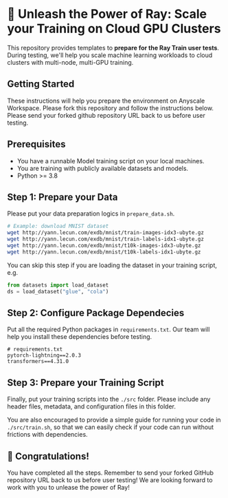 # 🚀 Unleash the Power of Ray: Scale your Training on Cloud GPU Clusters

This repository provides templates to **prepare for the Ray Train user tests**. During testing, we'll help you scale machine learning workloads to cloud clusters with multi-node, multi-GPU training.

## Getting Started
These instructions will help you prepare the environment on Anyscale Workspace. Please fork this repository and follow the instructions below. Please send your forked github repository URL back to us before user testing.

## Prerequisites
- You have a runnable Model training script on your local machines.
- You are training with publicly available datasets and models.
- Python >= 3.8


## Step 1: Prepare your Data

Please put your data preparation logics in `prepare_data.sh`. 

```bash
# Example: download MNIST dataset
wget http://yann.lecun.com/exdb/mnist/train-images-idx3-ubyte.gz
wget http://yann.lecun.com/exdb/mnist/train-labels-idx1-ubyte.gz
wget http://yann.lecun.com/exdb/mnist/t10k-images-idx3-ubyte.gz
wget http://yann.lecun.com/exdb/mnist/t10k-labels-idx1-ubyte.gz
```

You can skip this step if you are loading the dataset in your training script, e.g.

```python
from datasets import load_dataset
ds = load_dataset("glue", "cola")
```

## Step 2: Configure Package Dependecies

Put all the required Python packages in `requirements.txt`. Our team will help you install these dependencies before testing.

```
# requirements.txt
pytorch-lightning==2.0.3
transformers==4.31.0
```

## Step 3: Prepare your Training Script

Finally, put your training scripts into the `./src` folder. Please include any header files, metadata, and configuration files in this folder. 

You are also encouraged to provide a simple guide for running your code in `./src/train.sh`, so that we can easily check if your code can run without frictions with dependencies.

##  🎉 Congratulations!

You have completed all the steps. Remember to send your forked GitHub repository URL back to us before user testing! We are looking forward to work with you to unlease the power of Ray!
